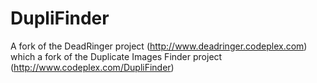 # DupliFinder
A fork of the DeadRinger project (http://www.deadringer.codeplex.com) which a fork of the Duplicate Images Finder project (http://www.codeplex.com/DupliFinder)
